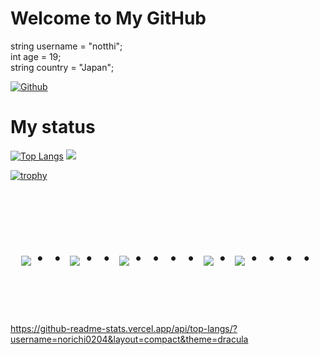 # Welcome to My GitHub                    
  string username = "notthi";               
  int age = 19;                         
  string country = "Japan";  
  
 
<!-- --------------------------------- :) ---------------------------------- -->

[![Github](https://img.shields.io/badge/--FFFFFF?style=social&logo=github&label=Follow%norichi0204)](https://github.com/norichi0204)

<!-- --------------------------------- :) ---------------------------------- -->

# My status
<!-- --------------------------------- :) ---------------------------------- -->
[![Top Langs](https://github-readme-stats.vercel.app/api/top-langs/?username=norichi0204&layout=compact&theme=tokyonight)](https://github.com/anuraghazra/github-readme-stats)
![](https://github-profile-summary-cards.vercel.app/api/cards/profile-details?username=norichi0204&theme=2077)

[![trophy](https://github-profile-trophy.vercel.app/?username=norichi0204&theme=onedark&column=7
)](https://github.com/ryo-ma/github-profile-trophy)

<!-- --------------------------------- :) ---------------------------------- -->


<br><br><br>

<div align="center">
    <h1>
        <img src="https://user-images.githubusercontent.com/44926913/175852850-3fb6c715-1856-41ff-8c1f-94ce3b03b458.gif">・・
        <img src="https://user-images.githubusercontent.com/44926913/175853109-f8850656-6704-4a8a-bee6-9aca154d929b.gif">・・
        <img src="https://user-images.githubusercontent.com/44926913/175853154-5449d974-975e-44a6-ab84-a86031265e40.gif">・・・・
        <img src="https://user-images.githubusercontent.com/44926913/175853109-f8850656-6704-4a8a-bee6-9aca154d929b.gif">・
        <img src="https://user-images.githubusercontent.com/44926913/175853154-5449d974-975e-44a6-ab84-a86031265e40.gif">・・・・
    </h1>
  </div>
<br><br><br>

https://github-readme-stats.vercel.app/api/top-langs/?username=norichi0204&layout=compact&theme=dracula

